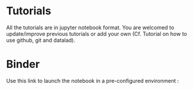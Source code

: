 # Tutorials

All the tutorials are in jupyter notebook format.
You are welcomed to update/improve previous tutorials or add your own (Cf. Tutorial on how to use github, git and datalad).

# Binder

Use this link to launch the notebook in a pre-configured environment :
